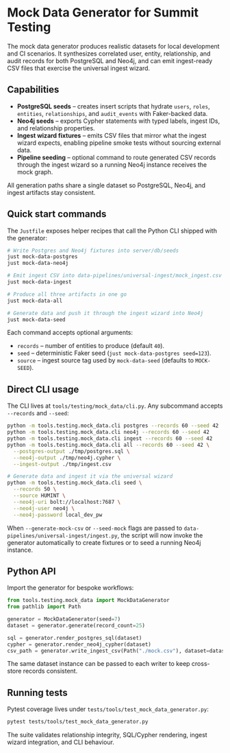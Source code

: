 # Mock Data Generator for Summit Testing

The mock data generator produces realistic datasets for local development and CI scenarios. It synthesizes correlated user, entity, relationship, and audit records for both PostgreSQL and Neo4j, and can emit ingest-ready CSV files that exercise the universal ingest wizard.

## Capabilities

- **PostgreSQL seeds** – creates insert scripts that hydrate `users`, `roles`, `entities`, `relationships`, and `audit_events` with Faker-backed data.
- **Neo4j seeds** – exports Cypher statements with typed labels, ingest IDs, and relationship properties.
- **Ingest wizard fixtures** – emits CSV files that mirror what the ingest wizard expects, enabling pipeline smoke tests without sourcing external data.
- **Pipeline seeding** – optional command to route generated CSV records through the ingest wizard so a running Neo4j instance receives the mock graph.

All generation paths share a single dataset so PostgreSQL, Neo4j, and ingest artifacts stay consistent.

## Quick start commands

The `Justfile` exposes helper recipes that call the Python CLI shipped with the generator:

```bash
# Write Postgres and Neo4j fixtures into server/db/seeds
just mock-data-postgres
just mock-data-neo4j

# Emit ingest CSV into data-pipelines/universal-ingest/mock_ingest.csv
just mock-data-ingest

# Produce all three artifacts in one go
just mock-data-all

# Generate data and push it through the ingest wizard into Neo4j
just mock-data-seed
```

Each command accepts optional arguments:

- `records` – number of entities to produce (default `40`).
- `seed` – deterministic Faker seed (`just mock-data-postgres seed=123`).
- `source` – ingest source tag used by `mock-data-seed` (defaults to `MOCK-SEED`).

## Direct CLI usage

The CLI lives at `tools/testing/mock_data/cli.py`. Any subcommand accepts `--records` and `--seed`:

```bash
python -m tools.testing.mock_data.cli postgres --records 60 --seed 42
python -m tools.testing.mock_data.cli neo4j --records 60 --seed 42
python -m tools.testing.mock_data.cli ingest --records 60 --seed 42
python -m tools.testing.mock_data.cli all --records 60 --seed 42 \
  --postgres-output ./tmp/postgres.sql \
  --neo4j-output ./tmp/neo4j.cypher \
  --ingest-output ./tmp/ingest.csv

# Generate data and ingest it via the universal wizard
python -m tools.testing.mock_data.cli seed \
  --records 50 \
  --source HUMINT \
  --neo4j-uri bolt://localhost:7687 \
  --neo4j-user neo4j \
  --neo4j-password local_dev_pw
```

When `--generate-mock-csv` or `--seed-mock` flags are passed to `data-pipelines/universal-ingest/ingest.py`, the script will now invoke the generator automatically to create fixtures or to seed a running Neo4j instance.

## Python API

Import the generator for bespoke workflows:

```python
from tools.testing.mock_data import MockDataGenerator
from pathlib import Path

generator = MockDataGenerator(seed=7)
dataset = generator.generate(record_count=25)

sql = generator.render_postgres_sql(dataset)
cypher = generator.render_neo4j_cypher(dataset)
csv_path = generator.write_ingest_csv(Path("./mock.csv"), dataset=dataset)
```

The same dataset instance can be passed to each writer to keep cross-store records consistent.

## Running tests

Pytest coverage lives under `tests/tools/test_mock_data_generator.py`:

```bash
pytest tests/tools/test_mock_data_generator.py
```

The suite validates relationship integrity, SQL/Cypher rendering, ingest wizard integration, and CLI behaviour.
